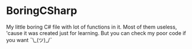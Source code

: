 # BoringCSharp
My little boring C# file with lot of functions in it. Most of them useless, 'cause it was created just for learning.
But you can check my poor code if you want ¯\\\_(ツ)_/¯
